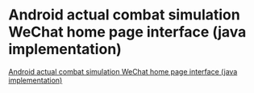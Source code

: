 # Android actual combat simulation WeChat home page interface (java implementation)
[Android actual combat simulation WeChat home page interface (java implementation)](https://aiwithcloud.com/2022/09/19/android_actual_combat_simulation_wechat_home_page_interface_java_implementation/)